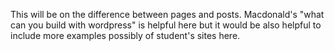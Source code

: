 This will be on the difference between pages and posts. Macdonald's "what can you build with wordpress" is helpful here but it would be also helpful to include more examples possibly of student's sites here.
